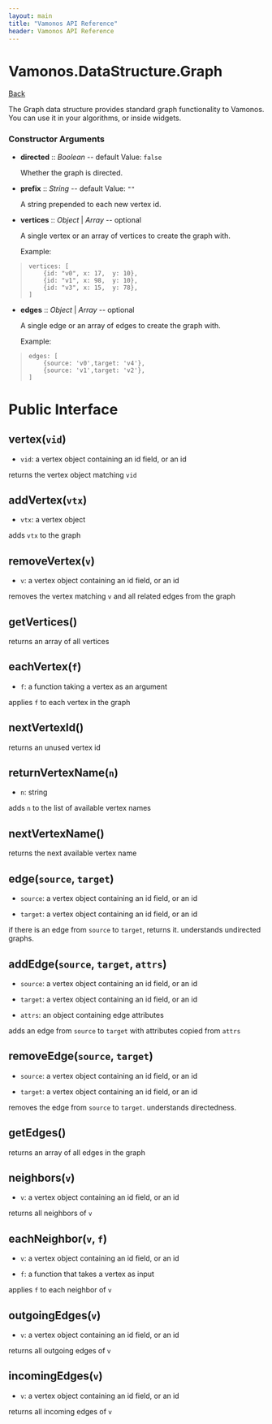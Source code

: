 ```yaml
---
layout: main
title: "Vamonos API Reference"
header: Vamonos API Reference
---
```



Vamonos.DataStructure.Graph
===========================

[Back](index.html)

The Graph data structure provides standard graph functionality to Vamonos. You can use it in your algorithms, or inside widgets.


### Constructor Arguments

 * **directed** :: *Boolean* -- default Value: `false`

    Whether the graph is directed.



 * **prefix** :: *String* -- default Value: `""`

    A string prepended to each new vertex id.



 * **vertices** :: *Object* | *Array* -- optional

    A single vertex or an array of vertices to create the graph with.

    Example:

>     vertices: [ 
>         {id: "v0", x: 17,  y: 10},
>         {id: "v1", x: 98,  y: 10},
>         {id: "v3", x: 15,  y: 78},
>     ]



 * **edges** :: *Object* | *Array* -- optional

    A single edge or an array of edges to create the graph with.

    Example:

>     edges: [
>         {source: 'v0',target: 'v4'},
>         {source: 'v1',target: 'v2'},
>     ]




Public Interface
================

## **vertex**(`vid`)
 * `vid`: a vertex object containing an id field, or an id

returns the vertex object matching `vid`

## **addVertex**(`vtx`)
 * `vtx`: a vertex object

adds `vtx` to the graph

## **removeVertex**(`v`)
 * `v`: a vertex object containing an id field, or an id

removes the vertex matching `v` and all related edges from the graph

## **getVertices**()
returns an array of all vertices

## **eachVertex**(`f`)
 * `f`: a function taking a vertex as an argument

applies `f` to each vertex in the graph

## **nextVertexId**()
returns an unused vertex id

## **returnVertexName**(`n`)
 * `n`: string

adds `n` to the list of available vertex names

## **nextVertexName**()
returns the next available vertex name

## **edge**(`source`, `target`)
 * `source`: a vertex object containing an id field, or an id

 * `target`: a vertex object containing an id field, or an id

if there is an edge from `source` to `target`, returns it. understands undirected graphs.

## **addEdge**(`source`, `target`, `attrs`)
 * `source`: a vertex object containing an id field, or an id

 * `target`: a vertex object containing an id field, or an id

 * `attrs`: an object containing edge attributes

adds an edge from `source` to `target` with attributes copied from `attrs`

## **removeEdge**(`source`, `target`)
 * `source`: a vertex object containing an id field, or an id

 * `target`: a vertex object containing an id field, or an id

removes the edge from `source` to `target`. understands directedness.

## **getEdges**()
returns an array of all edges in the graph

## **neighbors**(`v`)
 * `v`: a vertex object containing an id field, or an id

returns all neighbors of `v`

## **eachNeighbor**(`v`, `f`)
 * `v`: a vertex object containing an id field, or an id

 * `f`: a function that takes a vertex as input

applies `f` to each neighbor of `v`

## **outgoingEdges**(`v`)
 * `v`: a vertex object containing an id field, or an id

returns all outgoing edges of `v`

## **incomingEdges**(`v`)
 * `v`: a vertex object containing an id field, or an id

returns all incoming edges of `v`

